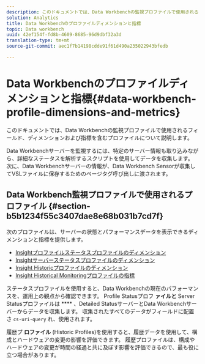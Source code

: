 ```yaml
---
description: このドキュメントでは、Data Workbenchの監視プロファイルで使用されるフィールド、ディメンションおよび指標を含むプロファイルについて説明します。
solution: Analytics
title: Data Workbenchのプロファイルディメンションと指標
topic: Data workbench
uuid: 42ef154f-fd8b-4609-8685-96d9dbf32a3d
translation-type: tm+mt
source-git-commit: aec1f7b14198cdde91f61d490a235022943bfedb

---
```



# Data Workbenchのプロファイルディメンションと指標{#data-workbench-profile-dimensions-and-metrics}

このドキュメントでは、Data Workbenchの監視プロファイルで使用されるフィールド、ディメンションおよび指標を含むプロファイルについて説明します。

Data Workbenchサーバーを監視するには、特定のサーバー情報も取り込みながら、詳細なステータスを解析するスクリプトを使用してデータを収集します。 次に、Data Workbenchサーバーの情報が、Data Workbench Sensorが収集してVSLファイルに保存するためのページタグ呼び出しに渡されます。

## Data Workbench監視プロファイルで使用されるプロファイル {#section-b5b1234f55c3407dae8e68b031b7cd7f}

次のプロファイルは、サーバーの状態とパフォーマンスデータを表示できるディメンションと指標を提供します。

* [Insightプロファイルステータスプロファイルのディメンション](../../../home/monitoring-installation/monitoring-appendix/monitoring-profile-status.md#concept-d4cd7da41c8a42bab4aea25418264e64)
* [Insightサーバーステータスプロファイルのディメンション](../../../home/monitoring-installation/monitoring-appendix/monitoring-servers-profile.md#concept-8cbeb91e99bc42e2b52b22d551423f8a)
* [Insight Historicプロファイルのディメンション](../../../home/monitoring-installation/monitoring-appendix/monitoring-historical.md#concept-a42837c9c9274f83ad5bc5a6720f02b0)
* [Insight Historical Monitoringプロファイルの指標](../../../home/monitoring-installation/monitoring-appendix/monitoring-hist-metrics.md#concept-8fece88b1f014637bbc7c8372ee93203)

ステータスプロファイルを使用すると、Data Workbenchの現在のパフォーマンスを、運用上の観点から確認できます。 Profile Statusプロフ **ァイルと** Server Statusプロファイルは **** 、Detailed StatusサーバーとData Workbenchサーバーからデータを収集します。 収集されたすべてのデータがフィールドに配置さ `cs-uri-query` れ、使用されます。

履歴プ **ロファイル** (Historic Profiles)を使用すると、履歴データを使用して、構成とハードウェアの変更の影響を評価できます。 履歴プロファイルは、構成やハードウェアの変更が時間の経過と共に及ぼす影響を評価できるので、最も役に立つ場合があります。
